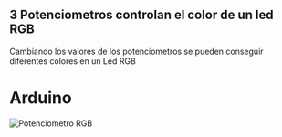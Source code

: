 ## 3 Potenciometros controlan el color de un led RGB

Cambiando los valores de los potenciometros se pueden conseguir diferentes colores en un Led RGB

# Arduino
![Potenciometro RGB](./Potenciometro%20RGB.png)

